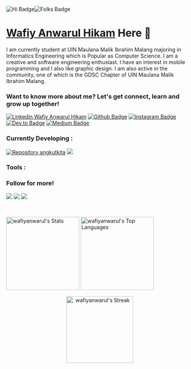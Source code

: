 <img src = 'https://img.shields.io/badge/HI-EFFF36?style=for-the-badge' alt = 'Hi Badge'><img src = 'https://img.shields.io/badge/FOLKS!-FF6550?style=for-the-badge' alt = 'Folks Badge'>
<h1><a href = 'wafiyanwarulhk.online'>Wafiy Anwarul Hikam</a> Here 🙌</h1> 
<p>I am currently student at UIN Maulana Malik Ibrahim Malang majoring in Informatics Engineering which is Popular as Computer Science. I am a creative and software engineering enthusiast. I have an interest in mobile programming and I also like graphic design. I am also active in the community, one of which is the GDSC Chapter of UIN Maulana Malik Ibrahim Malang.</p> 

<h3>Want to know more about me? Let's get connect, learn and grow up together! </h3>
<a target="blank" href = 'https://www.linkedin.com/in/wafiy-anwarul-hikam-267bb81ba?utm_source=share&utm_campaign=share_via&utm_content=profile&utm_medium=android_app'><img src = 'https://img.shields.io/badge/%40wafiyanwarul-blue?style=flat-square&logo=Linkedin&logoColor=white' alt = 'Linkedin Wafiy Anwarul Hikam'></a>
<a target="_blank" href = 'https://github.com/wafiyanwarul/'><img src = 'https://img.shields.io/badge/%40wafiyanwarul-blue?style=flat-square&logo=Github&logoColor=white&color=grey' alt = 'Github Badge'></a>
<a target="_blank" href = 'https://www.instagram.com/wafiy_anw/'><img src = 'https://img.shields.io/badge/%40wafiy_anw-D32847?style=flat-square&logo=instagram&logoColor=white' alt = 'Instagram Badge'></a>
<a target="_blank" href = 'https://dev.to/oneslabink'><img src = 'https://img.shields.io/badge/%40oneslabink-black?style=flat-square&logo=dev.to&logoColor=white' alt = 'Dev.to Badge'></a>
<a target="_blank" href = 'https://medium.com/@wafiyanwarulhikam12'><img src = 'https://img.shields.io/badge/%40wafiyanwarulhikam12-2FB575?style=flat-square&logo=medium&logoColor=white' alt = 'Medium Badge'></a>

<h3>Currently Developing : </h3> 
<p><a href = 'https://github.com/wafiyanwarul/angkotkita'><img src = 'https://img.shields.io/github/stars/wafiyanwarul/angkotkita?style=flat-square&logo=github&label=Angkot%20Kita&labelColor=dark%20blue&color=red' alt = 'Repository angkutkita'></a> <a href = 'https://github.com/wafiyanwarul/yummyExpress'><img src = 'https://img.shields.io/github/stars/wafiyanwarul/yummyExpress?style=flat-square&logo=github&label=Yummy%20Express&color=red'></a></p>

<h3>Tools : </h3>

<h3> Follow for more! </h3>
<p><img src = 'https://img.shields.io/github/followers/wafiyanwarul?style=for-the-badge&labelColor=blue&color=ffffff'> <img src = 'https://img.shields.io/github/forks/wafiyanwarul/wafiyanwarul?style=for-the-badge'> <a href="https://visitorbadge.io/status?path=https%3A%2F%2Fgithub.com%2Fwafiyanwarul"><img src="https://api.visitorbadge.io/api/visitors?path=https%3A%2F%2Fgithub.com%2Fwafiyanwarul&label=TOTAL%20VISITORS&labelColor=%23ff8a65&countColor=%23d9e3f0&labelStyle=upper" /></a></p> 

</br>

<p><img src="https://github-readme-stats.vercel.app/api?username=wafiyanwarul&theme=buefy&show_icons=true&hide_border=true&count_private=true" alt="wafiyanwarul's Stats" height="197">  
<img src="https://github-readme-stats.vercel.app/api/top-langs/?username=wafiyanwarul&theme=buefy&show_icons=true&hide_border=true&layout=compact" alt="wafiyanwarul's Top Languages" height="197">
</p>
<div align="center">
  <img src="https://github-readme-streak-stats.herokuapp.com/?user=wafiyanwarul&theme=buefy&hide_border=true" alt="wafiyanwarul's Streak" height = 180>
</div>






<!--
**wafiyanwarul/wafiyanwarul** is a ✨ _special_ ✨ repository because its `README.md` (this file) appears on your GitHub profile.

Here are some ideas to get you started:

- 🔭 I’m currently working on ...
- 🌱 I’m currently learning ...
- 👯 I’m looking to collaborate on ...
- 🤔 I’m looking for help with ...
- 💬 Ask me about ...
- 📫 How to reach me: ...
- 😄 Pronouns: ...
- ⚡ Fun fact: ...
-->
